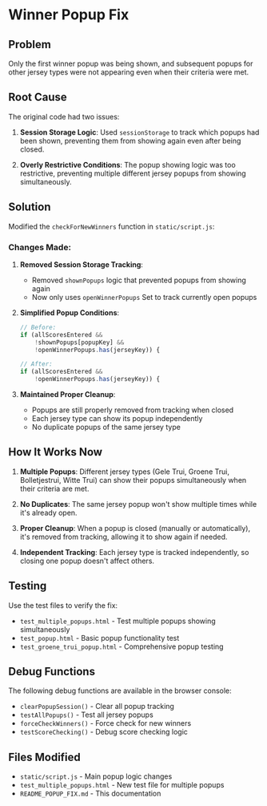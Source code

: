# Winner Popup Fix

## Problem
Only the first winner popup was being shown, and subsequent popups for other jersey types were not appearing even when their criteria were met.

## Root Cause
The original code had two issues:

1. **Session Storage Logic**: Used `sessionStorage` to track which popups had been shown, preventing them from showing again even after being closed.

2. **Overly Restrictive Conditions**: The popup showing logic was too restrictive, preventing multiple different jersey popups from showing simultaneously.

## Solution
Modified the `checkForNewWinners` function in `static/script.js`:

### Changes Made:

1. **Removed Session Storage Tracking**: 
   - Removed `shownPopups` logic that prevented popups from showing again
   - Now only uses `openWinnerPopups` Set to track currently open popups

2. **Simplified Popup Conditions**:
   ```javascript
   // Before:
   if (allScoresEntered && 
       !shownPopups[popupKey] && 
       !openWinnerPopups.has(jerseyKey)) {
   
   // After:
   if (allScoresEntered && 
       !openWinnerPopups.has(jerseyKey)) {
   ```

3. **Maintained Proper Cleanup**: 
   - Popups are still properly removed from tracking when closed
   - Each jersey type can show its popup independently
   - No duplicate popups of the same jersey type

## How It Works Now

1. **Multiple Popups**: Different jersey types (Gele Trui, Groene Trui, Bolletjestrui, Witte Trui) can show their popups simultaneously when their criteria are met.

2. **No Duplicates**: The same jersey popup won't show multiple times while it's already open.

3. **Proper Cleanup**: When a popup is closed (manually or automatically), it's removed from tracking, allowing it to show again if needed.

4. **Independent Tracking**: Each jersey type is tracked independently, so closing one popup doesn't affect others.

## Testing

Use the test files to verify the fix:

- `test_multiple_popups.html` - Test multiple popups showing simultaneously
- `test_popup.html` - Basic popup functionality test
- `test_groene_trui_popup.html` - Comprehensive popup testing

## Debug Functions

The following debug functions are available in the browser console:

- `clearPopupSession()` - Clear all popup tracking
- `testAllPopups()` - Test all jersey popups
- `forceCheckWinners()` - Force check for new winners
- `testScoreChecking()` - Debug score checking logic

## Files Modified

- `static/script.js` - Main popup logic changes
- `test_multiple_popups.html` - New test file for multiple popups
- `README_POPUP_FIX.md` - This documentation
